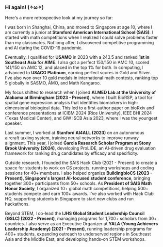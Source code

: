 ### Hi again! (✧ω✧)

Here's a more retrospective look at my journey so far:

I was born in Shanghai, China, and moved to Singapore at age 10, where I am currently a junior at **Stamford American International School (SAIS)**. I started with math competitions when I realized I could solve problems faster than my classmates. Not long after, I discovered competitive programming and AI during the COVID-19 pandemic.

Eventually, I qualified for **USAMO** in 2023 with a 243.5 and ranked **1st in Southeast Asia for AIME**. I also got a perfect 150/150 in AMC 10, scored 141/150 on AMC 12, and placed in the top 1% for both. In computing, I advanced to **USACO Platinum**, earning perfect scores in Gold and Silver. I've also won over 10 gold medals in international math contests, ranking top 5 globally in SASMO, AMO, and Math Kangaroo.

My focus shifted to research when I joined **AI.MED Lab at the University of Alabama at Birmingham (2023 - Present)**, where I built BioRSP, a tool for spatial gene expression analysis that identifies biomarkers in high-dimensional biological data. This led to a first-author paper on bioRxiv and conference presentations at ICIBM 2024 (Rice University), IEEE BHI 2024 (Texas Medical Center), and GIW ISCB Asia 2023, where I was the youngest speaker.

Last summer, I worked at **Stanford AI4ALL (2023)** on an autonomous aircraft taxiing system, training neural networks to improve runway alignment. This year, I joined **Garcia Research Scholar Program at Stony Brook University (2024)**, developing ProLiDE, an AI-driven drug evaluation framework for ranking drug candidates by efficacy and specificity.

Outside research, I founded the SAIS Hack Club (2021 - Present) to create a space for students to work on CS projects, running workshops and coding sessions for 40+ members. I also helped organize **BuildingbloCS (2023 - Present), Singapore's largest AI-focused student conference**, bringing together 300+ participants from 50+ schools. As **President of SAIS Math Honor Society**, I organized 10+ global math competitions, helping 500+ students compete and earn 100+ awards. I've also worked with Hack Club HQ, supporting students in Singapore to start new clubs and run hackathons.

Beyond STEM, I co-lead the **IJHS Global Student Leadership Council (GSLC) (2022 - Present)**, managing programs for 1,700+ scholars from 30+ countries. I also serve as an Executive Organizer at **YALA (Young Achievers Leadership Academy) (2021 - Present)**, running leadership programs for 400+ students, expanding outreach to underserved regions in Southeast Asia and the Middle East, and developing hands-on STEM workshops.
